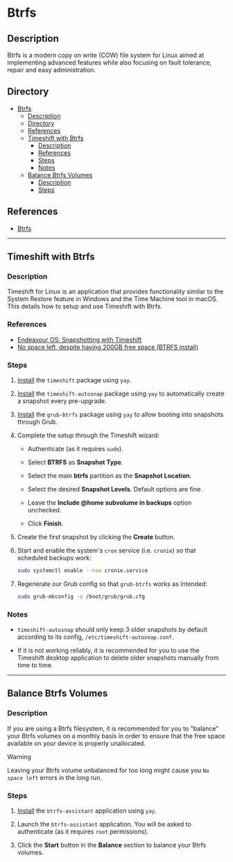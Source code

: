 # Btrfs

## Description

Btrfs is a modern copy on write (COW) file system for Linux aimed at implementing advanced features while also focusing on fault tolerance, repair and easy administration.

## Directory

- [Btrfs](#btrfs)
  - [Description](#description)
  - [Directory](#directory)
  - [References](#references)
  - [Timeshift with Btrfs](#timeshift-with-btrfs)
    - [Description](#description-1)
    - [References](#references-1)
    - [Steps](#steps)
    - [Notes](#notes)
  - [Balance Btrfs Volumes](#balance-btrfs-volumes)
    - [Description](#description-2)
    - [Steps](#steps-1)

## References

- [Btrfs](https://wiki.archlinux.org/title/btrfs)

---

## Timeshift with Btrfs

### Description

Timeshift for Linux is an application that provides functionality similar to the System Restore feature in Windows and the Time Machine tool in macOS. This details how to setup and use Timeshift with Btrfs.

### References

- [Endeavour OS: Snapshotting with Timeshift](https://youtu.be/7wtxnlWwP7w)
- [No space left, despite having 200GB free space (BTRFS install)](https://forum.endeavouros.com/t/no-space-left-despite-having-200gb-free-space-btrfs-install/42875)

### Steps

1. [Install](yay.md#install) the `timeshift` package using `yay`.

2. [Install](yay.md#install) the `timeshift-autosnap` package using `yay` to automatically create a snapshot every pre-upgrade.

3. [Install](yay.md#install) the `grub-btrfs` package using `yay` to allow booting into snapshots through Grub.

4. Complete the setup through the Timeshift wizard:

   - Authenticate (as it requires `sudo`).

   - Select **BTRFS** as **Snapshot Type**.

   - Select the main **btrfs** partition as the **Snapshot Location**.

   - Select the desired **Snapshot Levels**. Default options are fine.

   - Leave the **Include @home subvolume in backups** option unchecked.

   - Click **Finish**.

5. Create the first snapshot by clicking the **Create** button.

6. Start and enable the system's `cron` service (i.e. `cronie`) so that scheduled backups work:

    ```sh
    sudo systemctl enable --now cronie.service
    ```

7. Regenerate our Grub config so that `grub-btrfs` works as intended:

    ```sh
    sudo grub-mkconfig -o /boot/grub/grub.cfg
    ```

### Notes

- `timeshift-autosnap` should only keep 3 older snapshots by default according to its config, `/etc/timeshift-autosnap.conf`.

- If it is not working reliably, it is recommended for you to use the Timeshift desktop application to delete older snapshots manually from time to time.

---

## Balance Btrfs Volumes

### Description

If you are using a Btrfs filesystem, it is recommended for you to "balance" your Btrfs volumes on a monthly basis in order to ensure that the free space available on your device is properly unallocated.

> [!WARNING]  
> Leaving your Btrfs volume unbalanced for too long might cause you `No space left` errors in the long run.

### Steps

1. [Install](yay.md#install) the `btrfs-assistant` application using `yay`.

2. Launch the `btrfs-assistant` application. You will be asked to authenticate (as it requires `root` permissions).

3. Click the **Start** button in the **Balance** section to balance your Btrfs volumes.
